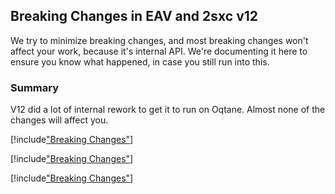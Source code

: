 
## Breaking Changes in EAV and 2sxc v12

We try to minimize breaking changes, and most breaking changes won't affect your work, because it's internal API. 
We're documenting it here to ensure you know what happened, in case you still run into this.

### Summary

V12 did a lot of internal rework to get it to run on Oqtane. Almost none of the changes will affect you. 

[!include["Breaking Changes"](./_brc12.10.md)]

[!include["Breaking Changes"](./_brc12.05.md)]

[!include["Breaking Changes"](./_brc12.04.md)]
